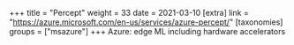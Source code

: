 +++
title = "Percept"
weight = 33
date = 2021-03-10
[extra]
link = "https://azure.microsoft.com/en-us/services/azure-percept/"
[taxonomies]
groups = ["msazure"]
+++
Azure: edge ML including hardware accelerators

